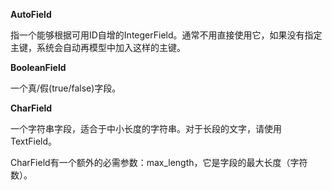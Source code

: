 **AutoField**

指一个能够根据可用ID自增的IntegerField。通常不用直接使用它，如果没有指定主键，系统会自动再模型中加入这样的主键。

**BooleanField**

一个真/假(true/false)字段。

**CharField**

一个字符串字段，适合于中小长度的字符串。对于长段的文字，请使用TextField。

CharField有一个额外的必需参数：max\_length，它是字段的最大长度（字符数）。